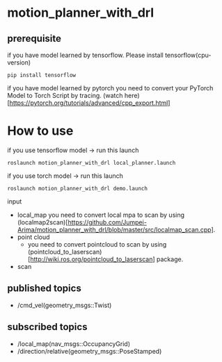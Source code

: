 # motion_planner_with_drl

## prerequisite
if you have model learned by tensorflow.
Please install tensorflow(cpu-version)
```
pip install tensorflow
```

if you have model learned by pytorch
you need to convert your PyTorch Model to Torch Script by tracing.
(watch here)[https://pytorch.org/tutorials/advanced/cpp_export.html]

# How to use
if you use tensorflow model -> run this launch
```
roslaunch motion_planner_with_drl local_planner.launch
```

if you use torch model -> run this launch
```
roslaunch motion_planner_with_drl demo.launch
```

input
- local_map
  you need to convert local mpa to scan by using (localmap2scan)[https://github.com/Jumpei-Arima/motion_planner_with_drl/blob/master/src/localmap_scan.cpp].
- point cloud
  - you need to convert pointcloud to scan by using (pointcloud_to_laserscan)[http://wiki.ros.org/pointcloud_to_laserscan] package.
- scan

## published topics
- /cmd_vel(geometry_msgs::Twist)

## subscribed topics
- /local_map(nav_msgs::OccupancyGrid)
- /direction/relative(geometry_msgs::PoseStamped)
